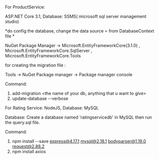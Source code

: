 For ProductService:

ASP.NET Core 3.1, Database: SSMS( microsoft sql server management studio)

*do config the database, change the data source = <your Server name> from DatabaseContext file *

NuGet Package Manager -> Microsoft.EntityFrameworkCore(3.1.0) , Microsoft.EntityFrameworkCore.SqlServer
, Microsoft.EntityFrameworkCore.Tools

for creating the migration file :

Tools -> NuGet Package manager -> Package manager console

Command: 
1. add-migration <the name of your db, anything that u want to give>
2. update-database --verbose


For Rating Service:
NodeJS, Database: MySQL

Database:
Create a database named 'ratingservicedb' in MySQL then run the query.sql file.

Command:
1. npm install --save express@4.17.1 mysql@2.18.1 bodyparser@1.19.0 request@2.88.2
2. npm install axios

